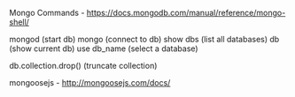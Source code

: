 Mongo Commands - https://docs.mongodb.com/manual/reference/mongo-shell/

mongod (start db)
mongo (connect to db)
show dbs (list all databases)
db (show current db)
use db_name (select a database)

db.collection.drop() (truncate collection)

mongoosejs - http://mongoosejs.com/docs/
